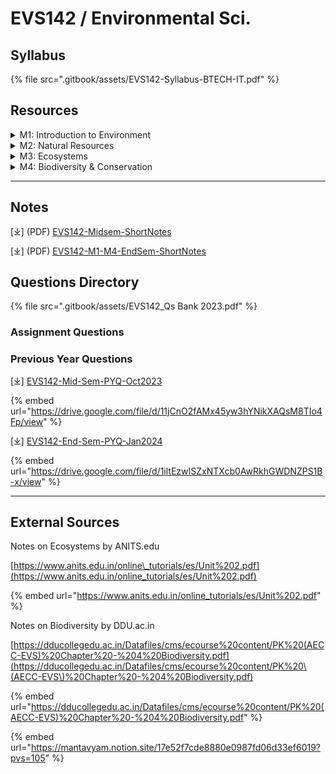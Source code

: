 # EVS142 / Environmental Sci.

## Syllabus

{% file src=".gitbook/assets/EVS142-Syllabus-BTECH-IT.pdf" %}

## Resources

<details>

<summary>M1: Introduction to Environment</summary>

\[⤓]-[L1-Intro-to-Env](https://drive.google.com/file/d/1L9xnzoxprTUywF1RyTu7kSTm6H0R2dze/view?usp=drive_link)

\[⤓]-[L2-Env-Organisation](https://drive.google.com/file/d/1raHFwBwb8g85CdnTJWndL4tLKMjJ1iwT/view?usp=drive_link)

\[⤓]-[L3-Segments-of-Env](https://drive.google.com/file/d/1Py-vJpXPAkNlnrkudcRXe9Yw0KHwc2Q5/view?usp=drive_link)

\[⤓]-[L4-Lithosphere+Biosphere](https://drive.google.com/file/d/1DknjJ4ailhM39yQ54UJN8zjdkA6RUTFy/view?usp=drive_link)

\[⤓]-[L5-Communities-Movt+Conflicts](https://drive.google.com/file/d/1byNvqQlYv6wRprEJc1qPiujCHeqmKqMB/view?usp=drive_link)

\[⤓]-[L6-HumanRoles-Env-Ethics](https://drive.google.com/file/d/1CXYs4mQrqDXU16v-zFwoJN6kR6Muc8bZ/view?usp=drive_link)

</details>

<details>

<summary>M2: Natural Resources</summary>

\[⤓]-[L7-Intro-Natural-resources](https://drive.google.com/file/d/13ev0A5sub-huz7G7fdBo7k6QcYXt2Nb6/view?usp=drive_link)

\[⤓]-[L8-Renewable+NonRenewable](https://drive.google.com/file/d/14FCEuDQEq14ilomWadKZK1XYU8scuRtL/view?usp=drive_link)

\[⤓]-[L9-ForestResources-Types+Risks](https://drive.google.com/file/d/11lO0Fu6mKfEy7n-8TgDnzOli5rum2sNB/view?usp=drive_link)

\[⤓]-[L10-ForestResources-Exploitation](https://drive.google.com/file/d/18nRiiRPGyzjyTfKceqqcIqe1mJwyO5Cu/view?usp=drive_link)

\[⤓]-[L11-TimberExtraction-Mines-Dams](https://drive.google.com/file/d/1ZM3i1bYQKa2cSPuk4DpDAZfrRv0tR8ij/view?usp=drive_link)

\[⤓]-[L12-WaterResources-Part1](https://drive.google.com/file/d/1idzuxEtPAkAZlAtzLHyPbHHvohIyNg_3/view?usp=drive_link)

\[⤓]-[L13-WaterResources-Part2](https://drive.google.com/file/d/18itOg58Mqc8t0iXNU8NhBPRLWWJg3XOy/view?usp=drive_link)

\[⤓]-[L14-MineralResources-Part1](https://drive.google.com/file/d/1COATfQv8HG34vEOyAUyy2-Z6gbUxzlMI/view?usp=drive_link)

\[⤓]-[L15-MineralResources-Part2](https://drive.google.com/file/d/1eROFiQ5CBvzReZVUHw2P7bNTlTfMZaXO/view?usp=drive_link)

\[⤓]-[L16-FoodResources](https://drive.google.com/file/d/1bEAqeJLhWJepOvf_mqvgqLshMsxTiMQs/view?usp=drive_link)

\[⤓]-[L17-EnergyResources-Part1](https://drive.google.com/file/d/1EQQ1ZhQcEIJ50gOl8XyK9Ixa8rsYLWOi/view?usp=drive_link)

\[⤓]-[L18-EnergyResources-Part2](https://drive.google.com/file/d/1I2tno6VU7JX6qvmtpJXlKfMEOHWIPXY5/view?usp=drive_link)

\[⤓]-[L19-LandResources](https://drive.google.com/file/d/11qJuHWwGYKoth9FXOw9Dprbd2xYVFo-1/view?usp=drive_link)

\[⤓]-[L20-HumanRole-Conservation](https://drive.google.com/file/d/1ZOfSj2aaPQgvaBgDZ_NLArnWxGkCKdOj/view?usp=drive_link)

\[⤓]-[L21-SustainableLifestyle](https://drive.google.com/file/d/1STaoEv-6ym3SJsB3LKJWgolbbepafcLp/view?usp=drive_link)

</details>

<details>

<summary>M3: Ecosystems</summary>

\[⤓]-[L22-Ecosystem-concept](https://drive.google.com/file/d/1GS57SfpqyzgMwXB4BEbZph1SqODPya89/view?usp=drive_link)

\[⤓]-[L23-FoodChain-web-eco-pyramid](https://drive.google.com/file/d/1Y1KMgwO95dTvhlLWuHYYCmjPAJUdfUhb/view?usp=drive_link)

\[⤓]-[L24-Ecosystem-Types](https://drive.google.com/file/d/1vYZxU4PV8V8kkSDbKPvNb-nHSJGnuv7B/view?usp=drive_link)

</details>

<details>

<summary>M4: Biodiversity &#x26; Conservation</summary>

\[⤓]-[L25-Intro-to-Biodiversity](https://drive.google.com/file/d/1jesHyUAVYb8xgZwTCk-qT3XcTxbJ3bGj/view?usp=drive_link)

\[⤓]-[L26-Biogeographical\_classification](https://drive.google.com/file/d/15ho3QrmwxZvkffCZrdKniCAYF5PxJIIg/view?usp=drive_link)

\[⤓]-[L27-Biodiversity-Value](https://drive.google.com/file/d/1-MbovqHym__DmEabLJAKU2byAGKUhA3B/view?usp=drive_link)

\[⤓]-[L28-Hotspots](https://drive.google.com/file/d/1KCmUN3hK-fe-xatGf6z1ZJf2gcnnhiHJ/view?usp=drive_link)

\[⤓]-[L29-Threats](https://app.gitbook.com/s/YDFKNytv0No4lZEY4UoK/)

\[⤓]-[L30-Conservation](https://drive.google.com/file/d/1KaqJSTy4JZrJBT5aGgJ-GYJ3OqkZOLeY/view?usp=drive_link)

</details>

***

## Notes

\[⤓] (PDF) [EVS142-Midsem-ShortNotes](https://drive.google.com/file/d/1Zgatbx5PQ4hi0KDrWq27J3eMdcKLOghn/view?usp=drive_link)

\[⤓] (PDF) [EVS142-M1-M4-EndSem-ShortNotes](https://drive.google.com/file/d/1gldpDX2Tz6kyc_YY-56fWWQHyI7sqpgm/view?usp=drive_link)

## Questions Directory

{% file src=".gitbook/assets/EVS142_Qs Bank 2023.pdf" %}

### Assignment Questions

### Previous Year Questions

\[⤓] [EVS142-Mid-Sem-PYQ-Oct2023](https://drive.google.com/file/d/11jCnO2fAMx45yw3hYNikXAQsM8TIo4Fp/view?usp=drive_link)

{% embed url="https://drive.google.com/file/d/11jCnO2fAMx45yw3hYNikXAQsM8TIo4Fp/view" %}

\[⤓] [EVS142-End-Sem-PYQ-Jan2024 ](https://drive.google.com/file/d/1iltEzwISZxNTXcb0AwRkhGWDNZPS1B-x/view?usp=drive_link)

{% embed url="https://drive.google.com/file/d/1iltEzwISZxNTXcb0AwRkhGWDNZPS1B-x/view" %}

***

## External Sources

Notes on Ecosystems by ANITS.edu

[https://www.anits.edu.in/online\_tutorials/es/Unit%202.pdf](https://www.anits.edu.in/online_tutorials/es/Unit%202.pdf)

{% embed url="https://www.anits.edu.in/online_tutorials/es/Unit%202.pdf" %}

Notes on Biodiversity by DDU.ac.in

[https://dducollegedu.ac.in/Datafiles/cms/ecourse%20content/PK%20(AECC-EVS)%20Chapter%20-%204%20Biodiversity.pdf](https://dducollegedu.ac.in/Datafiles/cms/ecourse%20content/PK%20\(AECC-EVS\)%20Chapter%20-%204%20Biodiversity.pdf)

{% embed url="https://dducollegedu.ac.in/Datafiles/cms/ecourse%20content/PK%20(AECC-EVS)%20Chapter%20-%204%20Biodiversity.pdf" %}

{% embed url="https://mantavyam.notion.site/17e52f7cde8880e0987fd06d33ef6019?pvs=105" %}
